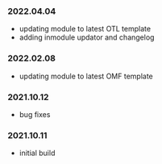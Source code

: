### 2022.04.04
- updating module to latest OTL template
- adding inmodule updator and changelog 

### 2022.02.08
- updating module to latest OMF template

### 2021.10.12
- bug fixes

### 2021.10.11
- initial build 